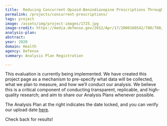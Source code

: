 ```yaml
---
title:  Reducing Concurrent Opioid-Benzodiazepine Prescriptions Through Provider Messages
permalink: /projects/concurrent-prescriptions/
tags: project  
image: /assets/img/project-images/1725.jpg
image-credit: https://media.defense.gov/2012/Apr/17/2000160542/780/780/0/120417-A-FE000-001.JPG
analysis-plan: 
abstract: 
year: 2020
domain: Health
agency: Defense
summary: Analysis Plan Registration

---
```

This evaluation is currently being implemented. We have created this project page as a mechanism to pre-specify what data will be collected, what we plan to measure, and how we’ll conduct our analysis. We believe this is a critical component of conducting transparent, replicable, and high-quality research; and aim to share our Analysis Plans whenever possible.

The Analysis Plan at the right indicates the date locked, and you can verify our upload date <a href="https://github.com/gsa-oes/office-of-evaluation-sciences/commits/master/assets/analysis/concurrent-prescriptions.pdf">here</a>. 

Check back for results!
